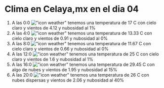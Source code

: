 # Clima en Celaya,mx en el dia 04

1. A las 0:0 !["icon weather"](http://openweathermap.org/img/w/01n.png) tenemos una temperatura de 17 C con cielo claro y  vientos de 4.12 y nubosidad al 1%
1. A las 4:0 !["icon weather"](http://openweathermap.org/img/w/01n.png) tenemos una temperatura de 13.33 C con cielo claro y  vientos de 0.91 y nubosidad al 0%
1. A las 8:0 !["icon weather"](http://openweathermap.org/img/w/01d.png) tenemos una temperatura de 11.67 C con cielo claro y  vientos de 0.66 y nubosidad al 0%
1. A las 12:0 !["icon weather"](http://openweathermap.org/img/w/01d.png) tenemos una temperatura de 25 C con cielo claro y  vientos de 1.6 y nubosidad al 1%
1. A las 16:0 !["icon weather"](http://openweathermap.org/img/w/02d.png) tenemos una temperatura de 29.45 C con algo de nubes y  vientos de 1.95 y nubosidad al 15%
1. A las 20:0 !["icon weather"](http://openweathermap.org/img/w/03n.png) tenemos una temperatura de 26 C con nubes dispersas y  vientos de 2.06 y nubosidad al 40%
